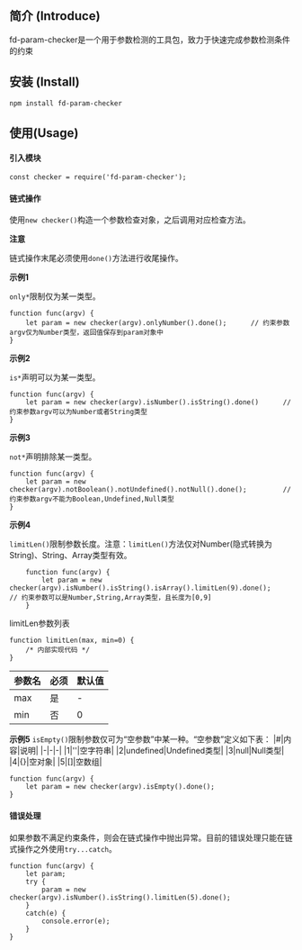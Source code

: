 ## 简介 (Introduce)

fd-param-checker是一个用于参数检测的工具包，致力于快速完成参数检测条件的约束
## 安装 (Install)

```
npm install fd-param-checker
```

## 使用(Usage)

#### 引入模块
```
const checker = require('fd-param-checker');
```

#### 链式操作
使用```new checker()```构造一个参数检查对象，之后调用对应检查方法。

**注意**

链式操作末尾必须使用```done()```方法进行收尾操作。

**示例1**

```only*```限制仅为某一类型。
```
function func(argv) {
    let param = new checker(argv).onlyNumber().done();      // 约束参数argv仅为Number类型，返回值保存到param对象中
}
```

**示例2**

```is*```声明可以为某一类型。
```
function func(argv) {
    let param = new checker(argv).isNumber().isString().done()      // 约束参数argv可以为Number或者String类型
}
```

**示例3**

```not*```声明排除某一类型。
```
function func(argv) {
    let param = new checker(argv).notBoolean().notUndefined().notNull().done();         // 约束参数argv不能为Boolean,Undefined,Null类型
}
```

**示例4**

```limitLen()```限制参数长度。注意：```limitLen()```方法仅对Number(隐式转换为String)、String、Array类型有效。

```
    function func(argv) {
        let param = new checker(argv).isNumber().isString().isArray().limitLen(9).done();       // 约束参数可以是Number,String,Array类型，且长度为[0,9]
    }
```
limitLen参数列表

```
function limitLen(max, min=0) {
    /* 内部实现代码 */
}
```

|参数名|必须|默认值|
|-|-|-|
|max|是|-|
|min|否|0|

**示例5**
```isEmpty()```限制参数仅可为“空参数”中某一种。“空参数”定义如下表：
|#|内容|说明|
|-|-|-|
|1|''|空字符串|
|2|undefined|Undefined类型|
|3|null|Null类型|
|4|{}|空对象|
|5|[]|空数组|

```
function func(argv) {
    let param = new checker(argv).isEmpty().done();
}
```

#### 错误处理
如果参数不满足约束条件，则会在链式操作中抛出异常。目前的错误处理只能在链式操作之外使用```try...catch```。

```
function func(argv) {
    let param;
    try {
        param = new checker(argv).isNumber().isString().limitLen(5).done();
    }
    catch(e) {
        console.error(e);
    }
}
```
